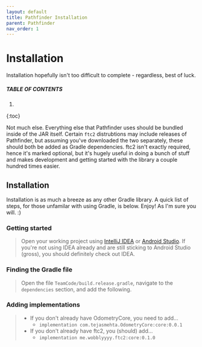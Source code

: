 ```yaml
---
layout: default
title: Pathfinder Installation
parent: Pathfinder
nav_order: 1
---
```


# Installation
Installation hopefully isn't too difficult to complete - regardless, best of luck.

##### TABLE OF CONTENTS
1. 
{:toc}

Not much else. Everything else that Pathfinder uses should be bundled inside of the JAR itself. Certain `ftc2` distrubtions 
may include releases of Pathfinder, but assuming you've downloaded the two separately, these should both be added as Gradle
dependencies. ftc2 isn't exactly required, hence it's marked optional, but it's hugely useful in doing a bunch of stuff and
makes development and getting started with the library a couple hundred times easier.

## Installation
Installation is as much a breeze as any other Gradle library. A quick list of steps, for those unfamilar with using Gradle,
is below. Enjoy! As I'm sure you will. :)

### Getting started
> Open your working project using [IntelliJ IDEA](https://www.jetbrains.com/idea/) or [Android Studio](https://developer.android.com/studio).
> If you're not using IDEA already and are still sticking to Android Studio (gross), you should definitely check out IDEA.

### Finding the Gradle file
> Open the file `TeamCode/build.release.gradle`, navigate to the `dependencies` section, and add the following.

### Adding implementations 
> - If you don't already have OdometryCore, you need to add...
>   - `implementation com.tejasmehta.OdometryCore:core:0.0.1`
> - If you don't already have ftc2, you (should) add...
>   - `implementation me.wobblyyyy.ftc2:core:0.1.0`